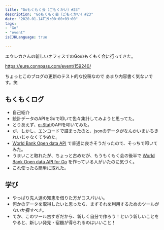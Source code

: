 ```yaml
---
title: "Goもくもく会（ごもくかい）#23"
description: "Goもくもく会（ごもくかい）#23"
date: "2020-01-14T19:00:00+09:00"
tags:
- "Go"
- "event"
isCJKLanguage: true

---
```


エウレカさんの新しいオフィスでのGoのもくもく会に行ってきた。

<https://eure.connpass.com/event/159240/>

ちょっとこのブログの更新のテスト的な投稿なので
あまり内容書く気ないです。笑

## もくもくログ

- 自己紹介
- 統計データのAPIをGoで叩いて色々集計してみようと思ってた。
- とりあえず、[e-Stat](https://www.e-stat.go.jp/)のAPIを叩いてみた。
- が、しかし、エンコードで詰まったのと、jsonのデータがなんかいまいちきれいじゃなくてやめた。
- [World Bank Open data API](https://datahelpdesk.worldbank.org/knowledgebase/articles/889392-about-the-indicators-api-documentation) で普通に良さそうだったので、そっちで叩いてみた。
- うまいこと取れたが、ちょっと古めだが、もうもくもく会の後半で [World Bank Open data API for Go](https://github.com/mindreframer/golang-stuff/tree/master/github.com/johnwesonga/wbdata) を作っている人がいたのに気づく。
- これ使ったら簡単に取れた。

## 学び

- やっぱり先人達の知恵を借りた方がコスパいい。
- 何かのデータを取得したいと思ったら、まずそれを利用するためのツールがないか探すべき。
- てか、このツール古すぎだから、新しく自分で作ろう！という新しいことをやると、新しい発見・宿題が得られるのはいいこと！

